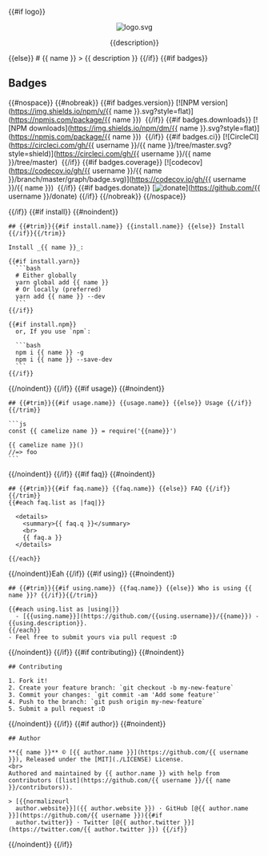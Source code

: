 {{#if logo}}
<p align="center">
  <img alt="logo.svg" width="{{logo.width}}" src="https://cdn.rawgit.com/{{ username }}/{{ name }}/master/{{logo.path}}">
</p>

<p align="center">
{{description}}
</p>
{{else}}
# {{ name }}
> {{ description }}
  {{/if}}
{{#if badges}}

## Badges

{{#nospace}}
  {{#nobreak}}
    {{#if badges.version}}
      [![NPM version](https://img.shields.io/npm/v/{{ name }}.svg?style=flat)](https://npmjs.com/package/{{ name }})&nbsp;
    {{/if}}
    {{#if badges.downloads}}
      [![NPM downloads](https://img.shields.io/npm/dm/{{ name }}.svg?style=flat)](https://npmjs.com/package/{{ name }})&nbsp;
    {{/if}}
    {{#if badges.ci}}
      [![CircleCI](https://circleci.com/gh/{{ username }}/{{ name }}/tree/master.svg?style=shield)](https://circleci.com/gh/{{ username }}/{{ name }}/tree/master)&nbsp;
    {{/if}}
    {{#if badges.coverage}}
      [![codecov](https://codecov.io/gh/{{ username }}/{{ name }}/branch/master/graph/badge.svg)](https://codecov.io/gh/{{ username }}/{{ name }})&nbsp;
    {{/if}}
    {{#if badges.donate}}
      [![donate](https://img.shields.io/badge/$-donate-ff69b4.svg?maxAge=2592000&style=flat)](https://github.com/{{ username }}/donate)
    {{/if}}
  {{/nobreak}}
{{/nospace}}

{{/if}}
{{#if install}}
  {{#noindent}}

    ## {{#trim}}{{#if install.name}} {{install.name}} {{else}} Install {{/if}}{{/trim}}

    Install _{{ name }}_:

    {{#if install.yarn}}
      ```bash
      # Either globally
      yarn global add {{ name }}
      # Or locally (preferred)
      yarn add {{ name }} --dev
      ```
    {{/if}}

    {{#if install.npm}}
      or, If you use `npm`:

      ```bash
      npm i {{ name }} -g
      npm i {{ name }} --save-dev
      ```
    {{/if}}
  {{/noindent}}
{{/if}}
{{#if usage}}
  {{#noindent}}

    ## {{#trim}}{{#if usage.name}} {{usage.name}} {{else}} Usage {{/if}}{{/trim}}

    ```js
    const {{ camelize name }} = require('{{name}}')

    {{ camelize name }}()
    //=> foo
    ```
  {{/noindent}}
{{/if}}
{{#if faq}}
  {{#noindent}}

    ## {{#trim}}{{#if faq.name}} {{faq.name}} {{else}} FAQ {{/if}}{{/trim}}
    {{#each faq.list as |faq|}}

      <details>
        <summary>{{ faq.q }}</summary>
        <br>
        {{ faq.a }}
      </details>

    {{/each}}
  {{/noindent}}Eah
{{/if}}
{{#if using}}
  {{#noindent}}

    ## {{#trim}}{{#if using.name}} {{faq.name}} {{else}} Who is using {{ name }}? {{/if}}{{/trim}}

    {{#each using.list as |using|}}
      - [{{using.name}}](https://github.com/{{using.username}}/{{name}}) - {{using.description}}.
    {{/each}}
    - Feel free to submit yours via pull request :D
  {{/noindent}}
{{/if}}
{{#if contributing}}
  {{#noindent}}

    ## Contributing

    1. Fork it!
    2. Create your feature branch: `git checkout -b my-new-feature`
    3. Commit your changes: `git commit -am 'Add some feature'`
    4. Push to the branch: `git push origin my-new-feature`
    5. Submit a pull request :D
  {{/noindent}}
{{/if}}
{{#if author}}
  {{#noindent}}

    ## Author

    **{{ name }}** © [{{ author.name }}](https://github.com/{{ username }}), Released under the [MIT](./LICENSE) License.
    <br>
    Authored and maintained by {{ author.name }} with help from contributors ([list](https://github.com/{{ username }}/{{ name }}/contributors)).

    > [{{normalizeurl
      author.website}}]({{ author.website }}) · GitHub [@{{ author.name }}](https://github.com/{{ username }}){{#if
      author.twitter}} · Twitter [@{{ author.twitter }}](https://twitter.com/{{ author.twitter }}) {{/if}}
  {{/noindent}}
{{/if}}
